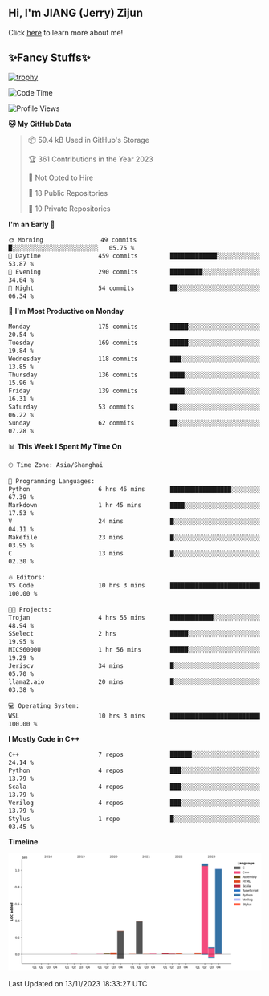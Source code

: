 ## Hi, I'm JIANG (Jerry) Zijun

Click [here](https://jzjerry.github.io/about/) to learn more about me!

## ✨Fancy Stuffs✨
[![trophy](https://github-profile-trophy.vercel.app/?username=jzjerry&theme=onedark)](https://github.com/ryo-ma/github-profile-trophy)
<!--START_SECTION:waka-->
![Code Time](http://img.shields.io/badge/Code%20Time-103%20hrs%2051%20mins-blue)

![Profile Views](http://img.shields.io/badge/Profile%20Views-3-blue)

**🐱 My GitHub Data** 

> 📦 59.4 kB Used in GitHub's Storage 
 > 
> 🏆 361 Contributions in the Year 2023
 > 
> 🚫 Not Opted to Hire
 > 
> 📜 18 Public Repositories 
 > 
> 🔑 10 Private Repositories 
 > 
**I'm an Early 🐤** 

```text
🌞 Morning                49 commits          █░░░░░░░░░░░░░░░░░░░░░░░░   05.75 % 
🌆 Daytime                459 commits         █████████████░░░░░░░░░░░░   53.87 % 
🌃 Evening                290 commits         █████████░░░░░░░░░░░░░░░░   34.04 % 
🌙 Night                  54 commits          ██░░░░░░░░░░░░░░░░░░░░░░░   06.34 % 
```
📅 **I'm Most Productive on Monday** 

```text
Monday                   175 commits         █████░░░░░░░░░░░░░░░░░░░░   20.54 % 
Tuesday                  169 commits         █████░░░░░░░░░░░░░░░░░░░░   19.84 % 
Wednesday                118 commits         ███░░░░░░░░░░░░░░░░░░░░░░   13.85 % 
Thursday                 136 commits         ████░░░░░░░░░░░░░░░░░░░░░   15.96 % 
Friday                   139 commits         ████░░░░░░░░░░░░░░░░░░░░░   16.31 % 
Saturday                 53 commits          ██░░░░░░░░░░░░░░░░░░░░░░░   06.22 % 
Sunday                   62 commits          ██░░░░░░░░░░░░░░░░░░░░░░░   07.28 % 
```


📊 **This Week I Spent My Time On** 

```text
🕑︎ Time Zone: Asia/Shanghai

💬 Programming Languages: 
Python                   6 hrs 46 mins       █████████████████░░░░░░░░   67.39 % 
Markdown                 1 hr 45 mins        ████░░░░░░░░░░░░░░░░░░░░░   17.53 % 
V                        24 mins             █░░░░░░░░░░░░░░░░░░░░░░░░   04.11 % 
Makefile                 23 mins             █░░░░░░░░░░░░░░░░░░░░░░░░   03.95 % 
C                        13 mins             █░░░░░░░░░░░░░░░░░░░░░░░░   02.30 % 

🔥 Editors: 
VS Code                  10 hrs 3 mins       █████████████████████████   100.00 % 

🐱‍💻 Projects: 
Trojan                   4 hrs 55 mins       ████████████░░░░░░░░░░░░░   48.94 % 
SSelect                  2 hrs               █████░░░░░░░░░░░░░░░░░░░░   19.95 % 
MICS6000U                1 hr 56 mins        █████░░░░░░░░░░░░░░░░░░░░   19.29 % 
Jeriscv                  34 mins             █░░░░░░░░░░░░░░░░░░░░░░░░   05.70 % 
llama2.aio               20 mins             █░░░░░░░░░░░░░░░░░░░░░░░░   03.38 % 

💻 Operating System: 
WSL                      10 hrs 3 mins       █████████████████████████   100.00 % 
```

**I Mostly Code in C++** 

```text
C++                      7 repos             ██████░░░░░░░░░░░░░░░░░░░   24.14 % 
Python                   4 repos             ███░░░░░░░░░░░░░░░░░░░░░░   13.79 % 
Scala                    4 repos             ███░░░░░░░░░░░░░░░░░░░░░░   13.79 % 
Verilog                  4 repos             ███░░░░░░░░░░░░░░░░░░░░░░   13.79 % 
Stylus                   1 repo              █░░░░░░░░░░░░░░░░░░░░░░░░   03.45 % 
```



**Timeline**

![Lines of Code chart](https://raw.githubusercontent.com/Jzjerry/Jzjerry/main/assets/bar_graph.png)


 Last Updated on 13/11/2023 18:33:27 UTC
<!--END_SECTION:waka-->

